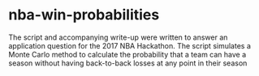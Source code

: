 # nba-win-probabilities
The script and accompanying write-up were written to answer an application question for the 2017 NBA Hackathon. The script simulates a Monte Carlo method to calculate the probability that a team can have a season without having back-to-back losses at any point in their season
